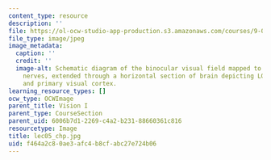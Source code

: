 ```yaml
---
content_type: resource
description: ''
file: https://ol-ocw-studio-app-production.s3.amazonaws.com/courses/9-00sc-introduction-to-psychology-fall-2011/f464a2c80ae3afc4b8cfabc27e724b06_lec05_chp.jpg
file_type: image/jpeg
image_metadata:
  caption: ''
  credit: ''
  image-alt: Schematic diagram of the binocular visual field mapped to eyes and optic
    nerves, extended through a horizontal section of brain depicting LGN, optic radiation,
    and primary visual cortex.
learning_resource_types: []
ocw_type: OCWImage
parent_title: Vision I
parent_type: CourseSection
parent_uid: 6006b7d1-2269-c4a2-b231-88660361c816
resourcetype: Image
title: lec05_chp.jpg
uid: f464a2c8-0ae3-afc4-b8cf-abc27e724b06
---
```

